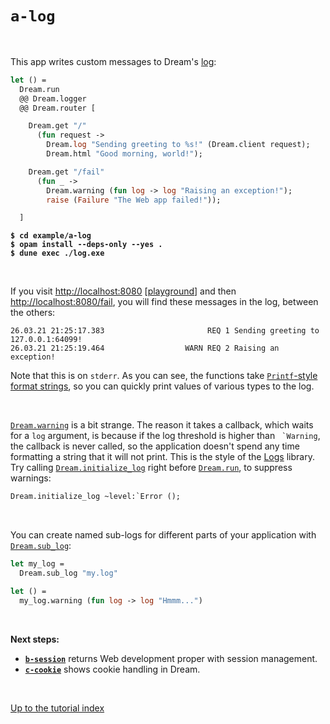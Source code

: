 # `a-log`

<br>

This app writes custom messages to Dream's
[log](https://aantron.github.io/dream/#logging):

```ocaml
let () =
  Dream.run
  @@ Dream.logger
  @@ Dream.router [

    Dream.get "/"
      (fun request ->
        Dream.log "Sending greeting to %s!" (Dream.client request);
        Dream.html "Good morning, world!");

    Dream.get "/fail"
      (fun _ ->
        Dream.warning (fun log -> log "Raising an exception!");
        raise (Failure "The Web app failed!"));

  ]
```

<pre><code><b>$ cd example/a-log</b>
<b>$ opam install --deps-only --yes .</b>
<b>$ dune exec ./log.exe</b></code></pre>

<br>

If you visit [http://localhost:8080](http://localhost:8080)
[[playground](http://dream.as/a-log)] and then
[http://localhost:8080/fail](http://localhost:8080/fail), you will find these
messages in the log, between the others:

```
26.03.21 21:25:17.383                       REQ 1 Sending greeting to 127.0.0.1:64099!
26.03.21 21:25:19.464                  WARN REQ 2 Raising an exception!
```

Note that this is on `stderr`. As you can see, the functions take
[`Printf`-style format strings](https://v2.ocaml.org/api/Printf.html),
so you can quickly print values of various types to the log.

<br>

[`Dream.warning`](https://aantron.github.io/dream/#val-error) is a bit strange.
The reason it takes a callback, which waits for a `log` argument, is because if
the log threshold is higher than `` `Warning``, the callback is never called,
so the application doesn't spend any time formatting a string that it will not
print. This is the style of the [Logs](https://erratique.ch/software/logs)
library. Try calling
[`Dream.initialize_log`](https://aantron.github.io/dream/#val-initialize_log)
right before [`Dream.run`](https://aantron.github.io/dream/#val-run), to
suppress warnings:

```ocaml
Dream.initialize_log ~level:`Error ();
```

<br>

You can create named sub-logs for different parts of your application with
[`Dream.sub_log`](https://aantron.github.io/dream/#type-sub_log):

```ocaml
let my_log =
  Dream.sub_log "my.log"

let () =
  my_log.warning (fun log -> log "Hmmm...")
```

<br>

**Next steps:**

- [**`b-session`**](../b-session#files) returns Web development proper with
  session management.
- [**`c-cookie`**](../c-cookie#files) shows cookie handling in Dream.

<br>

[Up to the tutorial index](../#readme)
